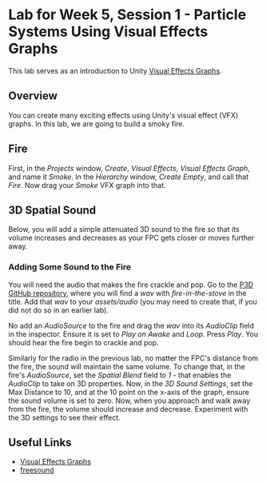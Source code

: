 # Lab for Week 5, Session 1 - Particle Systems Using Visual Effects Graphs

This lab serves as an introduction to Unity [Visual Effects Graphs](https://unity.com/visual-effect-graph).

## Overview

You can create many exciting effects using Unity's visual effect (VFX) graphs. In this lab, we are going to build a smoky fire.

## Fire

First, in the _Projects_ window, _Create_, _Visual Effects_, _Visual Effects Graph_, and name it _Smoke_. In the _Hierarchy_ window, _Create Empty_, and call that _Fire_. Now drag your _Smoke_ VFX graph into that.  

## 3D Spatial Sound

Below, you will add a simple attenuated 3D sound to the fire so that its volume increases and decreases as your FPC gets closer or moves further away.

### Adding Some Sound to the Fire

You will need the audio that makes the fire crackle and pop. Go to the [P3D GitHub repository](https://github.com/glowkeeper/P3D), where you will find a _wav_ with _fire-in-the-stove_ in the title. Add that _wav_ to your _assets/audio_ (you may need to create that, if you did not do so in an earlier lab).

No add an _AudioSource_ to the fire and drag the _wav_ into its _AudioClip_ field in the inspector. Ensure it is set to _Play on Awake_ and _Loop_. Press _Play_. You should hear the fire begin to crackle and pop.

Similarly for the radio in the previous lab, no matter the FPC's distance from the fire, the sound will maintain the same volume. To change that, in the fire's _AudioSource_, set the _Spatial Blend_ field to _1_ - that enables the _AudioClip_ to take on 3D properties. Now, in the _3D Sound Settings_, set the Max Distance to 10, and at the 10 point on the x-axis of the graph, ensure the sound volume is set to zero. Now, when you approach and walk away from the fire, the volume should increase and decrease. Experiment with the 3D settings to see their effect.  

## Useful Links

+ [Visual Effects Graphs](https://unity.com/visual-effect-graph)
+ [freesound](https://freesound.org/)